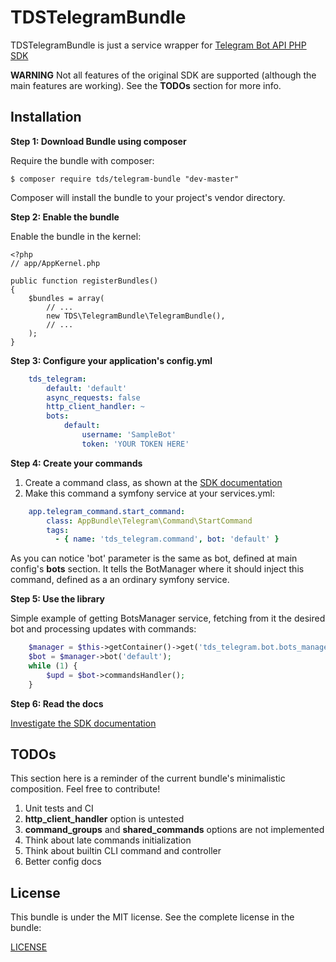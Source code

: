 TDSTelegramBundle
==================

TDSTelegramBundle is just a service wrapper for [Telegram Bot API PHP SDK](https://telegram-bot-sdk.readme.io/)

**WARNING**
Not all features of the original SDK are supported (although the main features are working).
See the **TODOs** section for more info. 


Installation
------------

**Step 1: Download Bundle using composer**

Require the bundle with composer:

    $ composer require tds/telegram-bundle "dev-master"
    
Composer will install the bundle to your project's vendor directory.


**Step 2: Enable the bundle**

Enable the bundle in the kernel:


    <?php
    // app/AppKernel.php
    
    public function registerBundles()
    {
        $bundles = array(
            // ...
            new TDS\TelegramBundle\TelegramBundle(),
            // ...
        );
    }

**Step 3: Configure your application's config.yml**


```yml
    tds_telegram:
        default: 'default'
        async_requests: false
        http_client_handler: ~
        bots:
            default:
                username: 'SampleBot'
                token: 'YOUR TOKEN HERE'
```        

**Step 4: Create your commands**

1. Create a command class, as shown at the [SDK documentation](https://telegram-bot-sdk.readme.io/docs/commands-system)
2. Make this command a symfony service at your services.yml:
```yml
    app.telegram_command.start_command:
        class: AppBundle\Telegram\Command\StartCommand
        tags:
          - { name: 'tds_telegram.command', bot: 'default' }
```

As you can notice 'bot' parameter is the same as bot, defined at main config's **bots** section. 
It tells the BotManager where it should inject this command, defined as a an ordinary symfony service.

**Step 5: Use the library**

Simple example of getting BotsManager service, fetching from it the desired bot and processing updates with commands:

```php
    $manager = $this->getContainer()->get('tds_telegram.bot.bots_manager');
    $bot = $manager->bot('default');
    while (1) {
        $upd = $bot->commandsHandler();
    }
```

**Step 6: Read the docs**

[Investigate the SDK documentation](https://telegram-bot-sdk.readme.io/)

TODOs
-----
This section here is a reminder of the current bundle's minimalistic composition. Feel free to contribute! 

1. Unit tests and CI
2. **http_client_handler** option is untested
3. **command_groups** and **shared_commands** options are not implemented
4. Think about late commands initialization
5. Think about builtin CLI command and controller
6. Better config docs

License
-------

This bundle is under the MIT license. See the complete license in the bundle:

[LICENSE](https://github.com/TrueDrago/TDSTelegramBundle/blob/master/LICENSE)


